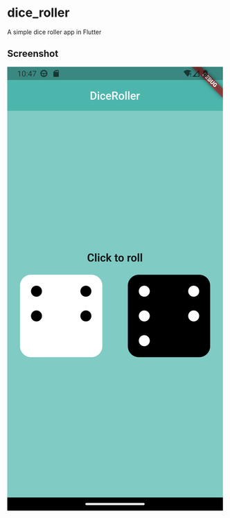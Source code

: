 # dice_roller

A simple dice roller app in Flutter

## Screenshot
![Dice Roller Screenshot](/screenshot/home.png?raw=true "Dice Roller")